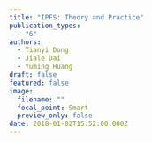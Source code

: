 ```yaml
---
title: "IPFS: Theory and Practice"
publication_types:
  - "6"
authors:
  - Tianyi Dong
  - Jiale Dai
  - Yuming Huang
draft: false
featured: false
image:
  filename: ""
  focal_point: Smart
  preview_only: false
date: 2018-01-02T15:52:00.000Z
---
```

